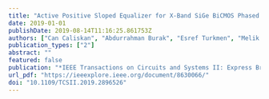 ```yaml
---
title: "Active Positive Sloped Equalizer for X-Band SiGe BiCMOS Phased Array Applications"
date: 2019-01-01
publishDate: 2019-08-14T11:16:25.861753Z
authors: ["Can Caliskan", "Abdurrahman Burak", "Esref Turkmen", "Melik Yazici", "Yasar Gurbuz"]
publication_types: ["2"]
abstract: ""
featured: false
publication: "*IEEE Transactions on Circuits and Systems II: Express Briefs*"
url_pdf: "https://ieeexplore.ieee.org/document/8630066/"
doi: "10.1109/TCSII.2019.2896526"
---
```


